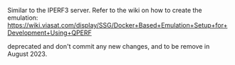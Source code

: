 Similar to the IPERF3 server. 
Refer to the wiki on how to create the emulation: https://wiki.viasat.com/display/SSG/Docker+Based+Emulation+Setup+for+Development+Using+QPERF

deprecated and don't commit any new changes, and to be remove in August 2023. 
